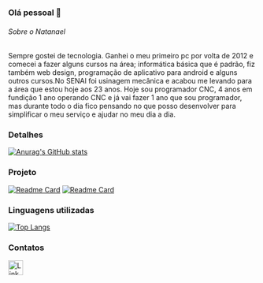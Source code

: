 ### Olá pessoal 👋

###### Sobre o Natanael

Sempre gostei de tecnologia. Ganhei o meu primeiro pc por volta de 2012 e comecei a fazer alguns cursos na área; informática básica que é padrão, fiz também web design, programação de aplicativo para android e alguns outros cursos.No SENAI foi usinagem mecânica e acabou me levando para a área que estou hoje aos 23 anos. Hoje sou programador CNC, 4 anos em fundição 1 ano operando CNC e já vai fazer 1 ano que sou programador, mas durante todo o dia fico pensando no que posso desenvolver para simplificar o meu serviço e ajudar no meu dia a dia.

### Detalhes

[![Anurag's GitHub stats](https://github-readme-stats.vercel.app/api?username=natan0048&show_icons=true&theme=dark)](https://github.com/anuraghazra/github-readme-stats)

### Projeto

[![Readme Card](https://github-readme-stats.vercel.app/api/pin/?username=natan0048&repo=calendario_copa_nlw10_2022&theme=dark)](https://github.com/anuraghazra/github-readme-stats)
[![Readme Card](https://github-readme-stats.vercel.app/api/pin/?username=natan0048&repo=EBAC_FullStack&theme=dark)](https://github.com/anuraghazra/github-readme-stats)

### Linguagens utilizadas

[![Top Langs](https://github-readme-stats.vercel.app/api/top-langs/?username=natan0048&layout=compact)](https://github.com/anuraghazra/github-readme-stats)

### Contatos

[<img src='https://img.shields.io/badge/LinkedIn-0077B5?style=for-the-badge&logo=linkedin&logoColor=white' alt='Linkedin' height='30'>](https://www.linkedin.com/in/natan9809/)
